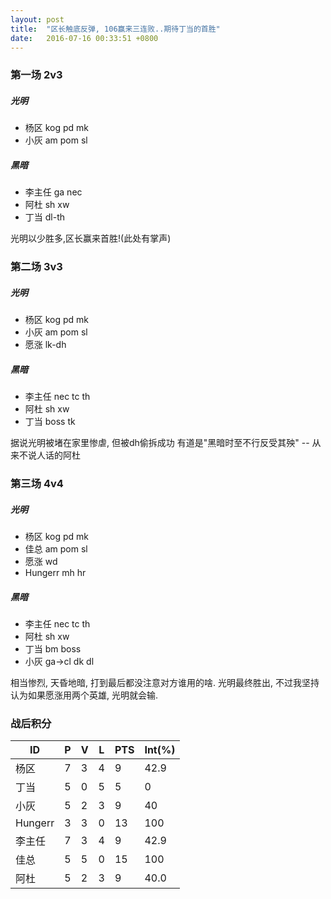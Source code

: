 ```yaml
--- 
layout: post
title:  "区长触底反弹, 106赢来三连败..期待丁当的首胜"
date:   2016-07-16 00:33:51 +0800
---
```


### 第一场 2v3

##### 光明

- 杨区 kog pd mk
- 小灰 am pom sl

##### 黑暗

- 李主任  ga nec
- 阿杜    sh xw
- 丁当    dl-th

光明以少胜多,区长赢来首胜!(此处有掌声)


### 第二场 3v3

##### 光明

- 杨区 kog pd mk
- 小灰 am pom sl
- 愿涨 lk-dh

##### 黑暗

- 李主任  nec tc th
- 阿杜    sh xw
- 丁当    boss tk

据说光明被堵在家里惨虐, 但被dh偷拆成功
有道是"黑暗时至不行反受其殃" -- 从来不说人话的阿杜

### 第三场 4v4

##### 光明

- 杨区 kog pd mk
- 佳总 am pom sl
- 愿涨 wd
- Hungerr mh hr

##### 黑暗

- 李主任  nec tc th
- 阿杜    sh xw
- 丁当    bm boss
- 小灰    ga->cl dk dl

相当惨烈, 天昏地暗, 打到最后都没注意对方谁用的啥. 光明最终胜出, 不过我坚持认为如果愿涨用两个英雄, 光明就会输.


### 战后积分

| ID | P | V | L | PTS | Int(%) |
| - | - | - | - | - | - |
| 杨区 | 7 | 3 | 4 | 9 | 42.9 |
| 丁当 | 5 | 0 | 5 | 5 | 0 |
| 小灰 | 5 | 2 | 3 | 9 | 40 |
| Hungerr | 3 | 3 | 0 | 13 | 100 |
| 李主任 | 7 | 3 | 4 | 9 | 42.9 |
| 佳总 | 5 | 5 | 0 | 15 | 100 |
| 阿杜 | 5 | 2 | 3 | 9 | 40.0 |
